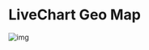 # LiveChart Geo Map

<img src="https://www.hizliresim.com/o5sq89b][img]https://i.hizliresim.com/o5sq89b.png" alt="img" >

